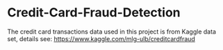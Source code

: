 # Credit-Card-Fraud-Detection
The credit card transactions data used in this project is from Kaggle data set, details see: https://www.kaggle.com/mlg-ulb/creditcardfraud
